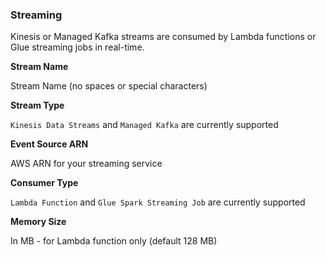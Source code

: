 ### Streaming 

Kinesis or Managed Kafka streams are consumed by Lambda functions or Glue streaming jobs in real-time.

**Stream Name**

Stream Name (no spaces or special characters)

**Stream Type**

`Kinesis Data Streams` and `Managed Kafka` are currently supported

**Event Source ARN**

AWS ARN for your streaming service

**Consumer Type**

`Lambda Function` and `Glue Spark Streaming Job` are currently supported 

**Memory Size**

In MB - for Lambda function only (default 128 MB)